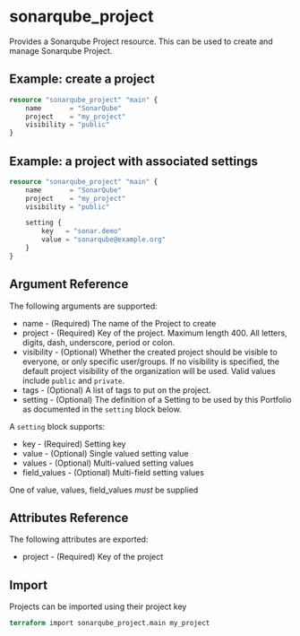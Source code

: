 # sonarqube_project
Provides a Sonarqube Project resource. This can be used to create and manage Sonarqube Project.

## Example: create a project
```terraform
resource "sonarqube_project" "main" {
    name       = "SonarQube"
    project    = "my_project"
    visibility = "public" 
}
```

## Example: a project with associated settings
```terraform
resource "sonarqube_project" "main" {
    name       = "SonarQube"
    project    = "my_project"
    visibility = "public" 

    setting {
        key   = "sonar.demo"
        value = "sonarqube@example.org"
    }
}
```

## Argument Reference
The following arguments are supported:

- name - (Required) The name of the Project to create
- project - (Required) Key of the project. Maximum length 400. All letters, digits, dash, underscore, period or colon.
- visibility - (Optional) Whether the created project should be visible to everyone, or only specific user/groups. If no visibility is specified, the default project visibility of the organization will be used. Valid values include `public` and `private`. 
- tags - (Optional) A list of tags to put on the project.
- setting - (Optional) The definition of a Setting to be used by this Portfolio as documented in the `setting` block below.

A `setting` block supports:

- key - (Required) Setting key
- value - (Optional) Single valued setting value
- values - (Optional) Multi-valued setting values
- field_values - (Optional) Multi-field setting values

One of value, values, field_values _must_ be supplied

## Attributes Reference
The following attributes are exported:
- project - (Required) Key of the project

## Import 
Projects can be imported using their project key

```terraform
terraform import sonarqube_project.main my_project
```

